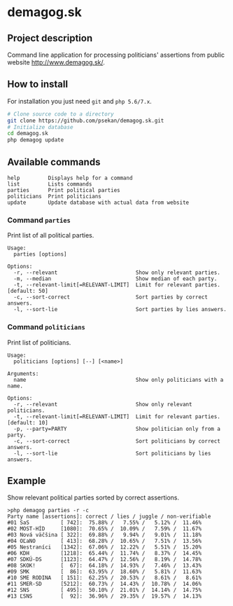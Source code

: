 # demagog.sk
## Project description
Command line application for processing politicians' assertions from public website http://www.demagog.sk/.

## How to install

For installation you just need `git` and `php 5.6/7.x`.  
```bash
# Clone source code to a directory
git clone https://github.com/psekan/demagog.sk.git
# Initialize database
cd demagog.sk
php demagog update
```

## Available commands
```
help         Displays help for a command
list         Lists commands
parties      Print political parties
politicians  Print politicians
update       Update database with actual data from website
```

### Command `parties`

Print list of all political parties.
```
Usage:
  parties [options]

Options:
  -r, --relevant                         Show only relevant parties.
  -m, --median                           Show median of each party.
  -t, --relevant-limit[=RELEVANT-LIMIT]  Limit for relevant parties. [default: 50]
  -c, --sort-correct                     Sort parties by correct answers.
  -l, --sort-lie                         Sort parties by lies answers.
```

### Command `politicians`

Print list of politicians.
```
Usage:
  politicians [options] [--] [<name>]

Arguments:
  name                                   Show only politicians with a name.

Options:
  -r, --relevant                         Show only relevant politicians.
  -t, --relevant-limit[=RELEVANT-LIMIT]  Limit for relevant parties. [default: 10]
  -p, --party=PARTY                      Show politician only from a party.
  -c, --sort-correct                     Sort politicians by correct answers.
  -l, --sort-lie                         Sort politicians by lies answers.
```

## Example
Show relevant political parties sorted by correct assertions.
```
>php demagog parties -r -c
Party name [assertions]: correct / lies / juggle / non-verifiable
#01 SaS          [ 742]:  75.88% /   7.55% /   5.12% /  11.46%
#02 MOST-HÍD     [1080]:  70.65% /  10.09% /   7.59% /  11.67%
#03 Nová väčšina [ 322]:  69.88% /   9.94% /   9.01% /  11.18%
#04 OĽaNO        [ 413]:  68.28% /  10.65% /   7.51% /  13.56%
#05 Nestraníci   [1342]:  67.06% /  12.22% /   5.51% /  15.20%
#06 KDH          [1218]:  65.44% /  11.74% /   8.37% /  14.45%
#07 SDKÚ-DS      [1123]:  64.47% /  12.56% /   8.19% /  14.78%
#08 SKOK!        [  67]:  64.18% /  14.93% /   7.46% /  13.43%
#09 SMK          [  86]:  63.95% /  18.60% /   5.81% /  11.63%
#10 SME RODINA   [ 151]:  62.25% /  20.53% /   8.61% /   8.61%
#11 SMER-SD      [5212]:  60.73% /  14.43% /  10.78% /  14.06%
#12 SNS          [ 495]:  50.10% /  21.01% /  14.14% /  14.75%
#13 ĽSNS         [  92]:  36.96% /  29.35% /  19.57% /  14.13%
```

